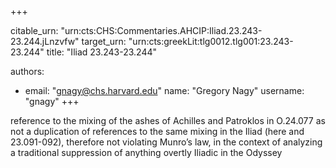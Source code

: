 +++


citable_urn: "urn:cts:CHS:Commentaries.AHCIP:Iliad.23.243-23.244.jLnzvfw"
target_urn: "urn:cts:greekLit:tlg0012.tlg001:23.243-23.244"
title: "Iliad 23.243-23.244"

authors:
- email: "gnagy@chs.harvard.edu"
  name: "Gregory Nagy"
  username: "gnagy"
+++

<p>reference to the mixing of the ashes of Achilles and Patroklos in O.24.077 as not a duplication of references to the same mixing in the Iliad (here and 23.091-092), therefore not violating Munro’s law, in the context of analyzing a traditional suppression of anything overtly Iliadic in the Odyssey</p>